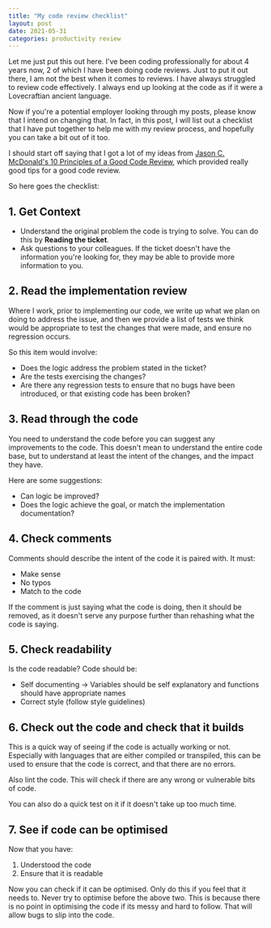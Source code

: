 ```yaml
---
title: "My code review checklist"
layout: post
date: 2021-05-31
categories: productivity review
---
```


Let me just put this out here. I've been coding professionally for about 4 years now, 2 of which I have been doing code reviews. Just to put it out there, I am not the best when it comes to reviews. I have always struggled to review code effectively. I always end up looking at the code as if it were a Lovecraftian ancient language.

Now if you're a potential employer looking through my posts, please know that I intend on changing that. In fact, in this post, I will list out a checklist that I have put together to help me with my review process, and hopefully you can take a bit out of it too.

I should start off saying that I got a lot of my ideas from [Jason C. McDonald's 10 Principles of a Good Code Review][0], which provided really good tips for a good code review.

So here goes the checklist:


## 1. Get Context

* Understand the original problem the code is trying to solve. You can do this by **Reading the ticket**.
* Ask questions to your colleagues. If the ticket doesn't have the information you're looking for, they may be able to provide more information to you.


## 2. Read the implementation review

Where I work, prior to implementing our code, we write up what we plan on doing to address the issue, and then we provide a list of tests we think would be appropriate to test the changes that were made, and ensure no regression occurs.

So this item would involve:

* Does the logic address the problem stated in the ticket?
* Are the tests exercising the changes?
* Are there any regression tests to ensure that no bugs have been introduced, or that existing code has been broken?


## 3. Read through the code

You need to understand the code before you can suggest any improvements to the code. This doesn't mean to understand the entire code base, but to understand at least the intent of the changes, and the impact they have.

Here are some suggestions:

* Can logic be improved?
* Does the logic achieve the goal, or match the implementation documentation?


## 4. Check comments

Comments should describe the intent of the code it is paired with. It must:

* Make sense
* No typos
* Match to the code

If the comment is just saying what the code is doing, then it should be removed, as it doesn't serve any purpose further than rehashing what the code is saying.


## 5. Check readability

Is the code readable? Code should be:

* Self documenting -> Variables should be self explanatory and functions should have appropriate names
* Correct style (follow style guidelines)


## 6. Check out the code and check that it builds

This is a quick way of seeing if the code is actually working or not. Especially with languages that are either compiled or transpiled, this can be used to ensure that the code is correct, and that there are no errors.

Also lint the code. This will check if there are any wrong or vulnerable bits of code.

You can also do a quick test on it if it doesn't take up too much time.


## 7. See if code can be optimised

Now that you have:

1. Understood the code
2. Ensure that it is readable

Now you can check if it can be optimised. Only do this if you feel that it needs to. Never try to optimise before the above two. This is because there is no point in optimising the code if its messy and hard to follow. That will allow bugs to slip into the code.



[0]: https://dev.to/codemouse92/10-principles-of-a-good-code-review-2eg?fbclid=IwAR3aY8LW6Q7gMT2RQCmmPgZJTRny8D4xdtgxZ1MlM0af1L96_z3GGlEkHCo
